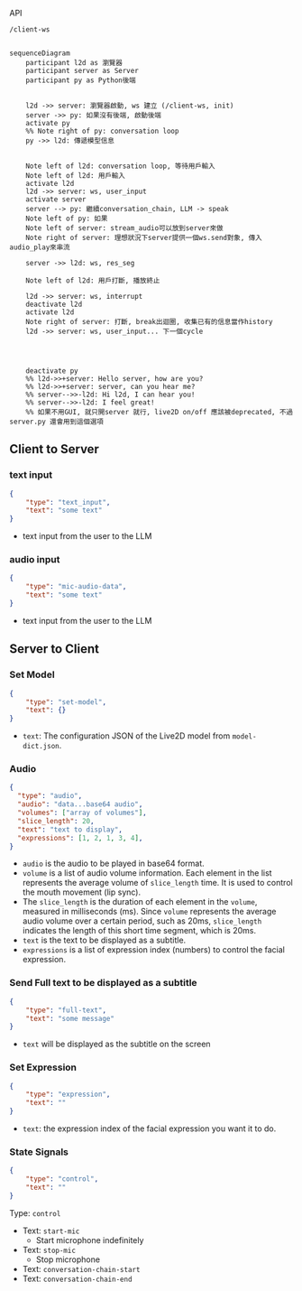 API

`/client-ws`



~~~mermaid

sequenceDiagram
    participant l2d as 瀏覽器
    participant server as Server
    participant py as Python後端

    
    l2d ->> server: 瀏覽器啟動, ws 建立 (/client-ws, init)
    server ->> py: 如果沒有後端, 啟動後端
    activate py
    %% Note right of py: conversation loop
    py ->> l2d: 傳遞模型信息

    
    Note left of l2d: conversation loop, 等待用戶輸入
    Note left of l2d: 用戶輸入
    activate l2d
    l2d ->> server: ws, user_input
    activate server
    server --> py: 繼續conversation_chain, LLM -> speak
    Note left of py: 如果
    Note left of server: stream_audio可以放到server來做 
    Note right of server: 理想狀況下server提供一個ws.send對象, 傳入audio_play來串流
    
    server ->> l2d: ws, res_seg

    Note left of l2d: 用戶打斷, 播放終止
    
    l2d ->> server: ws, interrupt
    deactivate l2d
    activate l2d
    Note right of server: 打斷, break出迴圈, 收集已有的信息當作history
    l2d ->> server: ws, user_input... 下一個cycle




    deactivate py
    %% l2d->>+server: Hello server, how are you?
    %% l2d->>+server: server, can you hear me?
    %% server-->>-l2d: Hi l2d, I can hear you!
    %% server-->>-l2d: I feel great!
    %% 如果不用GUI, 就只開server 就行, live2D on/off 應該被deprecated, 不過server.py 還會用到這個選項

~~~









## Client to Server

### text input

~~~json
{
	"type": "text_input",
	"text": "some text"
}
~~~

- text input from the user to the LLM



### audio input

~~~json
{
	"type": "mic-audio-data",
	"text": "some text"
}
~~~

- text input from the user to the LLM





## Server to Client





### Set Model

~~~json
{
	"type": "set-model",
	"text": {}
}
~~~

- `text`: The configuration JSON of the Live2D model from `model-dict.json`.



### Audio

~~~json
{
  "type": "audio",
  "audio": "data...base64 audio",
  "volumes": ["array of volumes"],
  "slice_length": 20,
  "text": "text to display",
  "expressions": [1, 2, 1, 3, 4],
}
~~~

- `audio` is the audio to be played in base64 format.
- `volume` is a list of audio volume information. Each element in the list represents the average volume of `slice_length` time. It is used to control the mouth movement (lip sync).
- The `slice_length` is the duration of each element in the `volume`, measured in milliseconds (ms). Since `volume` represents the average audio volume over a certain period, such as 20ms, `slice_length` indicates the length of this short time segment, which is 20ms.
- `text` is the text to be displayed as a subtitle.
- `expressions` is a list of expression index (numbers) to control the facial expression.





### Send Full text to be displayed as a subtitle

~~~json
{
	"type": "full-text",
	"text": "some message"
}
~~~

- `text` will be displayed as the subtitle on the screen



### Set Expression

~~~json
{
	"type": "expression",
	"text": ""
}
~~~

- `text`: the expression index of the facial expression you want it to do.



### State Signals

~~~json
{
	"type": "control",
	"text": ""
}
~~~

Type: `control`

- Text: `start-mic`
  - Start microphone indefinitely
- Text: `stop-mic`
  - Stop microphone
- Text: `conversation-chain-start`
- Text: `conversation-chain-end`
